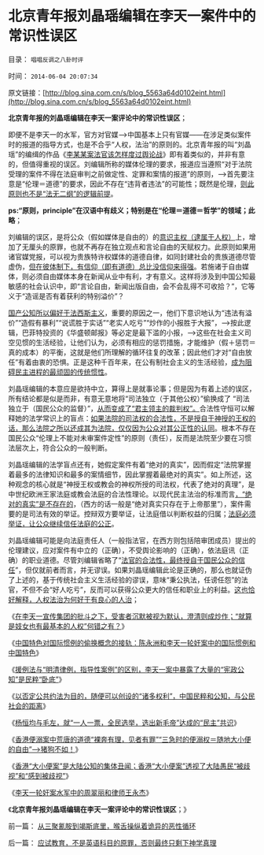 # 北京青年报刘晶瑶编辑在李天一案件中的常识性误区

目录： `唱唱反调之八卦时评` 

时间： `2014-06-04 20:07:34` 

原文链接：[http://blog.sina.com.cn/s/blog_5563a64d0102eint.html](http://blog.sina.com.cn/s/blog_5563a64d0102eint.html)

**北京青年报的刘晶瑶编辑在李天一案评论中的常识性误区**；

即便不是李天一的水军，官方对官媒——>中国基本上只有官媒——在涉足类似案件时的报道的指导方式，也是不合乎“人权，法治”的原则的。北京青年报的叫“刘晶瑶”的编缉的作品《[李某某案法官该怎样度过舆论战](http://ent.sina.com.cn/r/m/2013-08-14/11093987299.shtml)》即有着类似的，并非有意的，但值得重视的误区。刘编辑所称的媒体伦理的要求，报道应当遵照“对于法院受理的案件不得在法庭审判之前做定性、定罪和案情的报道”的原则，——>首先要注意是“伦理＝道德”的要求，因此不存在“违背者违法”的可能性；既然是伦理，[则此原则也不是“法无二纲”的逻辑前提](../../../2010/6/11/“天无二日，法无二纲”单一断言规则.md)。

**ps:“原则，principle”在汉语中有歧义；特别是在“伦理＝道德＝哲学”的领域；此略**；

刘编辑的误区，是将公众（假如媒体是自由的）的[意识主权（逮属于人权）](../../../2014/1/3/科学再认识“洗脑”“逻辑”“逆反”及个体意识主权.md)上，增加了无厘头的原罪，也就不再存在独立观点和言论自由的天赋权力。此原则如果用诸官媒党报，可以视为贵族特许权媒体的道德自律，如同封建社会的贵族道德尽管虚伪，[但在彼体制下，有信仰（即有道德）总比没信仰来得强](../../../2009/11/6/斯密的《道德情操论》和君权贵族的道德情操.md)。若施诸于自由媒体，则必须自由媒体本身在新闻从业中有利，才有意义。这样将涉及到中国公知最敏感的社会认识中，即“言论自由，新闻出版自由，会不会乱得不可收拾？”，它等义于“造谣是否有着获利的特别溢价”？

[国产公知所以偏好于法西斯主义](../../../2014/5/23/民粹公知欲强制政府走“法西斯主义，极权国家”的道路.md)，重要的原因之一，他们下意识地认为“违法有溢价”“造假有暴利”“说谎胜于实话”“老实人吃亏”“炒作的小报胜于大报”，——>按此逻辑，巴菲特投资的《华盛顿邮报》等必定是最下滥的小报，——>这些在社会主义司空见惯的生活经验，让他们认为，必须有相应的惩罚措施，才能维护（假＋惩罚＝真的成本）的平衡，这就是他们所理解的循环往复的改革；因此他们才对“自由放任”有着由衷的恐惧。正是这种千百年来，在公有制社会主义的生活经验，[成为阻碍民主进程的最顽固的传统惯性](../../../2014/5/24/愚民和公知，没有区分“国家不能管私事”和“国家不再管冲突”.md)。

刘晶瑶编辑的本意应是欲持中立，算得上是就事论事；但是因为有着上述的误区，所有结论都是似是而非，有意无意地将“司法独立（于其他公权）”偷换成了
“司法独立于（国民公众的监督）”，[从而变成了“君主领主的裁判权”。](../../../2013/11/22/基督教文化中的歧视，及国王司法，教会至上，与司法独立的历史形成.md)合法性守恒可以解释她的法学常识上的盲点：[如果法院的司法权的合法性，不是授自于神授的王权的话，那么法院之所以还成其为法院，仅仅因为公众对其公正性的认同](../../../2013/12/19/合法性耦合原理，教会至上的合法性，缺乏信仰的公信力.md)。根本不存在国民公众“伦理上不能对未审案件定性”的原则（责任），反而是法院至少要在习惯法层次上，符合公众的一般判断。

刘晶瑶编辑的法学盲点还有，她假定案件有着“绝对的真实”，因而假定“法院掌握着最多的法律知识和最多的案情细节，因此掌握着最绝对的真实”。如上所述，这种观念的核心就是“神授王权或教会的神权所授的司法权，代表了绝对的真理”，是中世纪欧洲王家法庭或教会法庭的合法性理论。以现代民主法治的标准而言[，“绝对的真实”是不存在的](../../../2014/1/22/细节理性主义免疫的三步曲，公式(邪恶＝愚蠢＋理性主义).md)，（西方的话一般是“绝对真实只存在于上帝那里”），案件需要的是司法有效的举证。控辩双方要举证，让法庭借以判断权益的归属；[法庭必须举证，让公众继续信任法庭的公正](../../../2013/11/1/李天一辩护集团，试图强迫最高法自证是被轮奸的婊子.md)。

刘晶瑶编辑可能是向法庭责任人（一般指法官，在西方则包括陪审团成员）提出的伦理建议，应对案件有中立的（正确），不受舆论影响的（正确），依法庭讯（正确）的职业道德。尽管刘编辑省略了“[法官的合法性，最终授自于国民公众的信任](../../../2013/10/12/合法性守恒解决了“法的渊源”，法学中的“唯名主义”误区.md)”，但仅就前者而言，并无谬误。如果刘晶瑶编辑此论是正确的，那么也就证伪了上述的，基于传统社会主义生活经验的谬误，意味“秉公执法，任谤任怨”的法官，不但不会“好人吃亏”，反而可以获得公众更大的信任和职业上的利益。[这也恰好解释，人权法治为何好于有良心的人治](../../../2009/8/20/不完善的法治也比完美的人治好.md)；

《[在李天一宣传集团的批斗之下，受害者沉默被视为默认，澄清则成炒作；“就算是妓女也有最基本的人权”何错之有？](../../../2013/11/7/愚民公知被舆论诱导的道德.md)》

《[中国特色对国际惯例的偷换概念的接轨：陈永洲和李天一轮奸案中的国际惯例和中国特色](../../../2013/11/19/中国特色对国际惯例的偷换概念的接轨的简单列举.md)》

《[援例法与“明清律例，指导性案例”的区别，李天一案中暴露了大量的“宪政公知”是民粹“卧底”](../../../2013/11/27/李天一案还没有出现司法腐败！中国司法体制是最大的赢家.md)》

《[以否定公共约法为目的，随便可以创设的“诸多权利”，中国民粹和公知，与公民社会的距离](../../../2014/4/23/在香港随地大小便的大陆公知“维权”起哄.md)》

《[杨恒均与毛左，就“一人一票，全民选举，选出新毛帝”达成的“民主”共识](../../../2014/4/24/从“便溺自由”看杨恒均先生距离民主有多远.md)》

《[香港便溺案中荒唐的道德“裸奔有理，见者有罪”“三急时的便溺权＝随地大小便的自由”——>猪狗不如！](../../../2014/4/24/“裸奔有理，见者有罪”的维权，猪狗不如的“便溺自由”.md)》

《[香港“大小便案”是大陆公知的集体丑闻；香港“大小便案”透视了大陆愚民“被歧视”和“感到被歧视”](../../../2014/5/12/香港“随地大小便起哄案”是大陆公知的集体丑闻；.md)》

《[李天一轮奸案水军中的周翠丽和律师王永杰](../../../2014/6/3/李天一轮奸案水军中的周翠丽和律师王永杰.md)》

《**北京青年报刘晶瑶编辑在李天一案评论中的常识性误区**；》

前一篇： [从三聚氰胺到竭斯底里，喉舌操纵着诡异的恶性循环](../../../2014/6/9/从三聚氰胺到竭斯底里，喉舌操纵着诡异的恶性循环.md)

后一篇： [应试教育，不是英语科目的原罪，否则最终只剩下神学真理](../../../2014/5/25/应试教育，不是英语科目的原罪，否则最终只剩下神学真理.md)

